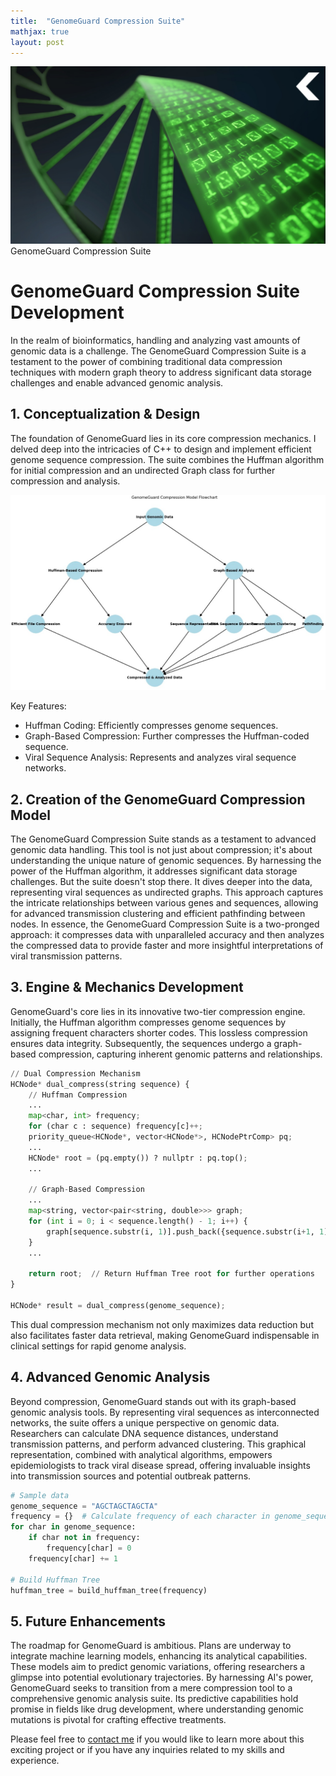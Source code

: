 ```yaml
---
title:  "GenomeGuard Compression Suite"
mathjax: true
layout: post
---
```


![GenomeGuard](https://github.com/HongchaoHu/HongchaoHu.github.io/blob/master/assets/GenomeGuard.jpg?raw=true)
GenomeGuard Compression Suite


# **GenomeGuard Compression Suite Development**

In the realm of bioinformatics, handling and analyzing vast amounts of genomic data is a challenge. The GenomeGuard Compression Suite is a testament to the power of combining traditional data compression techniques with modern graph theory to address significant data storage challenges and enable advanced genomic analysis.

## 1. **Conceptualization & Design**
The foundation of GenomeGuard lies in its core compression mechanics. I delved deep into the intricacies of C++ to design and implement efficient genome sequence compression. The suite combines the Huffman algorithm for initial compression and an undirected Graph class for further compression and analysis.

![compressionModel](https://github.com/HongchaoHu/HongchaoHu.github.io/blob/master/assets/compressionModel.jpg?raw=true)

Key Features:
* Huffman Coding: Efficiently compresses genome sequences.
* Graph-Based Compression: Further compresses the Huffman-coded sequence.
* Viral Sequence Analysis: Represents and analyzes viral sequence networks.

## 2. **Creation of the GenomeGuard Compression Model**
The GenomeGuard Compression Suite stands as a testament to advanced genomic data handling. This tool is not just about compression; it's about understanding the unique nature of genomic sequences. By harnessing the power of the Huffman algorithm, it addresses significant data storage challenges. But the suite doesn't stop there. It dives deeper into the data, representing viral sequences as undirected graphs. This approach captures the intricate relationships between various genes and sequences, allowing for advanced transmission clustering and efficient pathfinding between nodes. In essence, the GenomeGuard Compression Suite is a two-pronged approach: it compresses data with unparalleled accuracy and then analyzes the compressed data to provide faster and more insightful interpretations of viral transmission patterns.

## 3. **Engine & Mechanics Development**
GenomeGuard's core lies in its innovative two-tier compression engine. Initially, the Huffman algorithm compresses genome sequences by assigning frequent characters shorter codes. This lossless compression ensures data integrity. Subsequently, the sequences undergo a graph-based compression, capturing inherent genomic patterns and relationships. 

```Python
// Dual Compression Mechanism
HCNode* dual_compress(string sequence) {
    // Huffman Compression
    ...
    map<char, int> frequency;
    for (char c : sequence) frequency[c]++;
    priority_queue<HCNode*, vector<HCNode*>, HCNodePtrComp> pq;
    ...
    HCNode* root = (pq.empty()) ? nullptr : pq.top();
    ...

    // Graph-Based Compression
    ...
    map<string, vector<pair<string, double>>> graph;
    for (int i = 0; i < sequence.length() - 1; i++) {
        graph[sequence.substr(i, 1)].push_back({sequence.substr(i+1, 1), 1.0});
    }
    ...

    return root;  // Return Huffman Tree root for further operations
}

HCNode* result = dual_compress(genome_sequence);

```

This dual compression mechanism not only maximizes data reduction but also facilitates faster data retrieval, making GenomeGuard indispensable in clinical settings for rapid genome analysis.

## 4. **Advanced Genomic Analysis**
Beyond compression, GenomeGuard stands out with its graph-based genomic analysis tools. By representing viral sequences as interconnected networks, the suite offers a unique perspective on genomic data. Researchers can calculate DNA sequence distances, understand transmission patterns, and perform advanced clustering. This graphical representation, combined with analytical algorithms, empowers epidemiologists to track viral disease spread, offering invaluable insights into transmission sources and potential outbreak patterns.

```Python
# Sample data
genome_sequence = "AGCTAGCTAGCTA"
frequency = {}  # Calculate frequency of each character in genome_sequence
for char in genome_sequence:
    if char not in frequency:
        frequency[char] = 0
    frequency[char] += 1

# Build Huffman Tree
huffman_tree = build_huffman_tree(frequency)
```

## 5. **Future Enhancements**
The roadmap for GenomeGuard is ambitious. Plans are underway to integrate machine learning models, enhancing its analytical capabilities. These models aim to predict genomic variations, offering researchers a glimpse into potential evolutionary trajectories. By harnessing AI's power, GenomeGuard seeks to transition from a mere compression tool to a comprehensive genomic analysis suite. Its predictive capabilities hold promise in fields like drug development, where understanding genomic mutations is pivotal for crafting effective treatments.

Please feel free to [contact me](mailto:hohu@ucsd.edu) if you would like to learn more about this exciting project or if you have any inquiries related to my skills and experience.
